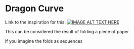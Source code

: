 # Dragon Curve
Link to the inspiration for this:
[![IMAGE ALT TEXT HERE](https://www.youtube.com/vi/wCyC-K_PnRY/0.jpg)](https://www.youtube.com/watch?v=wCyC-K_PnRY)

This can be considered the result of folding a piece of paper

If you imagine the folds as sequences 
